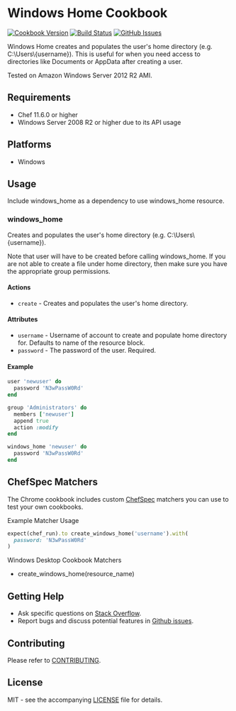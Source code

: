 # Windows Home Cookbook

[![Cookbook Version](http://img.shields.io/cookbook/v/windows_home.svg?style=flat-square)][cookbook]
[![Build Status](http://img.shields.io/travis/dhoer/chef-windows_home.svg?style=flat-square)][travis]
[![GitHub Issues](http://img.shields.io/github/issues/dhoer/chef-windows_home.svg?style=flat-square)][github]

[cookbook]: https://supermarket.chef.io/cookbooks/windows_home
[travis]: https://travis-ci.org/dhoer/chef-windows_home
[github]: https://github.com/dhoer/chef-windows_home/issues

Windows Home creates and populates the user's home directory (e.g. C:\\Users\\\{username}).  This is useful for
when you need access to directories like Documents or AppData after creating a user.

Tested on Amazon Windows Server 2012 R2 AMI.

## Requirements

- Chef 11.6.0 or higher
- Windows Server 2008 R2 or higher due to its API usage

## Platforms

- Windows

## Usage

Include windows_home as a dependency to use windows_home resource.

### windows_home

Creates and populates the user's home directory (e.g. C:\\Users\\{username}).

Note that user will have to be created before calling windows_home. If you are not able to create a file
under home directory, then make sure you have the appropriate group permissions.

#### Actions

- `create` - Creates and populates the user's home directory.

#### Attributes

- `username` - Username of account to create and populate home directory for. Defaults to name of the resource block.
- `password` - The password of the user. Required.

#### Example

```ruby
user 'newuser' do
  password 'N3wPassW0Rd'
end

group 'Administrators' do
  members ['newuser']
  append true
  action :modify
end

windows_home 'newuser' do
  password 'N3wPassW0Rd'
end
```

## ChefSpec Matchers

The Chrome cookbook includes custom [ChefSpec](https://github.com/sethvargo/chefspec) matchers you can use to test your
own cookbooks.

Example Matcher Usage

```ruby
expect(chef_run).to create_windows_home('username').with(
  password: 'N3wPassW0Rd'
)
```

Windows Desktop Cookbook Matchers

- create_windows_home(resource_name)

## Getting Help

- Ask specific questions on [Stack Overflow](http://stackoverflow.com/questions/tagged/chef-windows_home).
- Report bugs and discuss potential features in [Github issues](https://github.com/dhoer/chef-windows_home/issues).

## Contributing

Please refer to [CONTRIBUTING](https://github.com/dhoer/chef-windows_home/blob/master/CONTRIBUTING.md).

## License

MIT - see the accompanying [LICENSE](https://github.com/dhoer/chef-windows_home/blob/master/LICENSE.md) file for
details.
